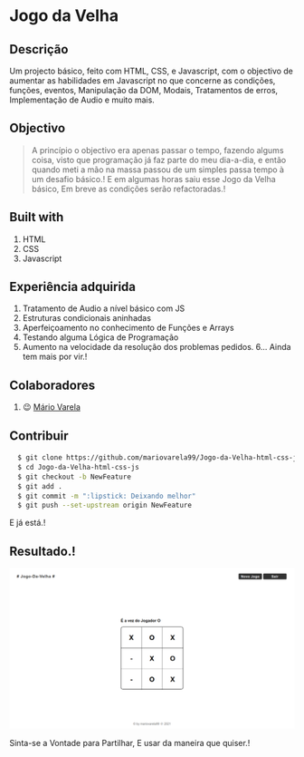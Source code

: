 # Jogo da Velha

## Descrição

Um projecto básico, feito com HTML, CSS, e Javascript, com o objectivo de aumentar as habilidades em Javascript no que concerne as condições, funções, eventos, Manipulação da DOM, Modais, Tratamentos de erros, Implementação de Audio e muito mais.

## Objectivo

> A princípio o objectivo era apenas passar o tempo, fazendo algums coisa, visto que programação já faz parte do meu dia-a-dia, e então quando meti a mão na massa passou de um simples passa tempo à um desafio básico.! E em algumas horas saiu esse Jogo da Velha básico, Em breve as condições serão refactoradas.!

## Built with

1. HTML
2. CSS
3. Javascript

## Experiência adquirida

1. Tratamento de Audio a nível básico com JS
2. Estruturas condicionais aninhadas
3. Aperfeiçoamento no conhecimento de Funções e Arrays
4. Testando alguma Lógica de Programação
5. Aumento na velocidade da resolução dos problemas pedidos.
   6... Ainda tem mais por vir.!

## Colaboradores

1. 😉 <a href="https://github.com/mariovarela99"> Mário Varela </a>

## Contribuir

```bash
  $ git clone https://github.com/mariovarela99/Jogo-da-Velha-html-css-js
  $ cd Jogo-da-Velha-html-css-js
  $ git checkout -b NewFeature
  $ git add .
  $ git commit -m ":lipstick: Deixando melhor"
  $ git push --set-upstream origin NewFeature
```

E já está.!

## Resultado.!

![Result Image for Jogo da Valha by mariovarela99](./assets/images/results/result1.png)

Sinta-se a Vontade para Partilhar, E usar da maneira que quiser.!
